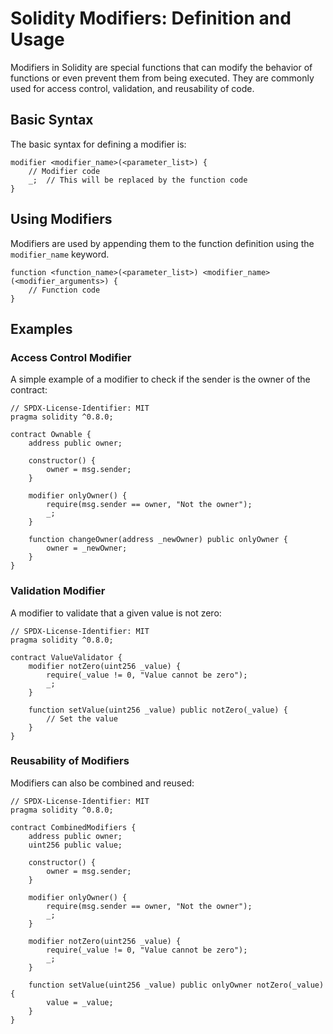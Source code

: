 # Solidity Modifiers: Definition and Usage

Modifiers in Solidity are special functions that can modify the behavior of functions or even prevent them from being executed. They are commonly used for access control, validation, and reusability of code.

## Basic Syntax

The basic syntax for defining a modifier is:

```solidity
modifier <modifier_name>(<parameter_list>) {
    // Modifier code
    _;  // This will be replaced by the function code
}
```

## Using Modifiers

Modifiers are used by appending them to the function definition using the `modifier_name` keyword.

```solidity
function <function_name>(<parameter_list>) <modifier_name>(<modifier_arguments>) {
    // Function code
}
```

## Examples

### Access Control Modifier

A simple example of a modifier to check if the sender is the owner of the contract:

```solidity
// SPDX-License-Identifier: MIT
pragma solidity ^0.8.0;

contract Ownable {
    address public owner;

    constructor() {
        owner = msg.sender;
    }

    modifier onlyOwner() {
        require(msg.sender == owner, "Not the owner");
        _;
    }

    function changeOwner(address _newOwner) public onlyOwner {
        owner = _newOwner;
    }
}
```

### Validation Modifier

A modifier to validate that a given value is not zero:

```solidity
// SPDX-License-Identifier: MIT
pragma solidity ^0.8.0;

contract ValueValidator {
    modifier notZero(uint256 _value) {
        require(_value != 0, "Value cannot be zero");
        _;
    }

    function setValue(uint256 _value) public notZero(_value) {
        // Set the value
    }
}
```

### Reusability of Modifiers

Modifiers can also be combined and reused:

```solidity
// SPDX-License-Identifier: MIT
pragma solidity ^0.8.0;

contract CombinedModifiers {
    address public owner;
    uint256 public value;

    constructor() {
        owner = msg.sender;
    }

    modifier onlyOwner() {
        require(msg.sender == owner, "Not the owner");
        _;
    }

    modifier notZero(uint256 _value) {
        require(_value != 0, "Value cannot be zero");
        _;
    }

    function setValue(uint256 _value) public onlyOwner notZero(_value) {
        value = _value;
    }
}
```
